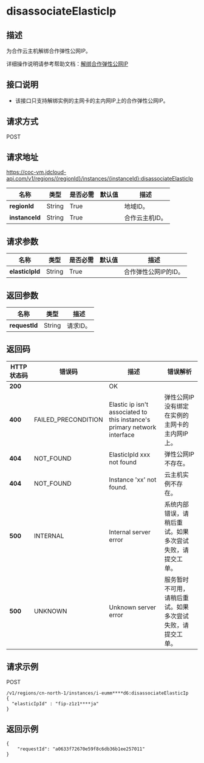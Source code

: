 # disassociateElasticIp


## 描述

为合作云主机解绑合作弹性公网IP。

详细操作说明请参考帮助文档：[解绑合作弹性公网IP](https://docs.jdcloud.com/cn/coc-virtual-machines/disassociate-elastic-ip)

## 接口说明
- 该接口只支持解绑实例的主网卡的主内网IP上的合作弹性公网IP。


## 请求方式
POST

## 请求地址
https://coc-vm.jdcloud-api.com/v1/regions/{regionId}/instances/{instanceId}:disassociateElasticIp

|名称|类型|是否必需|默认值|描述|
|---|---|---|---|---|
|**regionId**|String|True| |地域ID。|
|**instanceId**|String|True| |合作云主机ID。|

## 请求参数
|名称|类型|是否必需|默认值|描述|
|---|---|---|---|---|
|**elasticIpId**|String|True| |合作弹性公网IP的ID。|


## 返回参数
|名称|类型|描述|
|---|---|---|
|**requestId**|String|请求ID。|


## 返回码
|HTTP状态码|错误码|描述|错误解析|
|---|---|---|---|
|**200**||OK||
|**400**|FAILED_PRECONDITION|Elastic ip isn't associated to this instance's primary network interface|弹性公网IP没有绑定在实例的主网卡的主内网IP上。|
|**404**|NOT_FOUND|ElasticIpId xxx not found|弹性公网IP不存在。|
|**404**|NOT_FOUND|Instance 'xx' not found.|云主机实例不存在。|
|**500**|INTERNAL|Internal server error|系统内部错误，请稍后重试。如果多次尝试失败，请提交工单。|
|**500**|UNKNOWN|Unknown server error|服务暂时不可用，请稍后重试。如果多次尝试失败，请提交工单。|

## 请求示例
POST

```
/v1/regions/cn-north-1/instances/i-eumm****d6:disassociateElasticIp
{
  "elasticIpId" : "fip-z1z1****ja"
}
```


## 返回示例
```
{
    "requestId": "a0633f72670e59f8c6db36b1ee257011"
}
```
